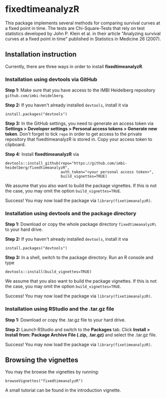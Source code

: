 # fixedtimeanalyzR

This package implements several methods for comparing survival curves at a fixed point in time. The tests are Chi-Square-Tests that rely on test statistics developed by John P. Klein et al. in their article "Analyzing survival curves at a fixed point in time" published in Statistics in Medicine 26 (2007).

## Installation instruction

Currently, there are three ways in order to install **fixedtimeanalyzR**.

### Installation using devtools via GitHub

**Step 1:** Make sure that you have access to the IMBI Heidelberg repository `github.com/imbi-heidelberg`.

**Step 2:** If you haven't already installed `devtools`, install it via
```{r, eval=FALSE}
install.packages("devtools")
```

**Step 3:** In the GitHub settings, you need to generate an access token via **Settings > Developer settings > Personal access tokens > Generate new token**. Don't forget to tick `repo` in order to get access to the private repository that fixedtimeanalyzR is stored in. Copy your access token to clipboard.

**Step 4:**  Install **fixedtimeanalyzR** via
```{r, eval=FALSE}
devtools::install_github(repo="https://github.com/imbi-heidelberg/fixedtimeanalyzR",
                         auth_token="<your personal access token>",
                         build_vignettes=TRUE)
```
We assume that you also want to build the package vignettes. If this is not the case, you may omit the option `build_vignettes=TRUE`.

Success! You may now load the package via `library(fixetimeanalyzR)`.

### Installation using devtools and the package directory

**Step 1:** Download or copy the whole package directory `fixedtimeanalyzR\` to your hard drive.

**Step 2:** If you haven't already installed `devtools`, install it via
```{r, eval=FALSE}
install.packages("devtools")
```

**Step 3:** In a shell, switch to the package directory. Run an R console and type
```{r, eval=FALSE}
devtools::install(build_vignettes=TRUE)
```
We assume that you also want to build the package vignettes. If this is not the case, you may omit the option `build_vignettes=TRUE`.

Success! You may now load the package via `library(fixetimeanalyzR)`.

### Installation using RStudio and the .tar.gz file

**Step 1:** Download or copy the .tar.gz file to your hard drive.

**Step 2:** Launch RStudio and switch to the **Packages** tab. Click **Install > Install from: Package Archive File (.zip, .tar.gz)** and select the .tar.gz file.

Success! You may now load the package via `library(fixetimeanalyzR)`.

## Browsing the vignettes

You may the browse the vignettes by running:
```{r}
browseVignettes("fixedtimeanalyzR")
```
A small tutorial can be found in the introduction vignette.
